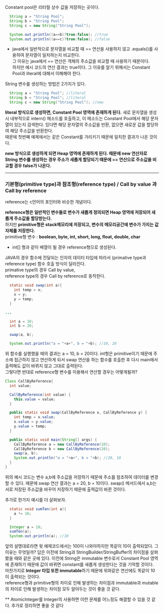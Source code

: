 Constant pool은 리터럴 상수 값을 저장하는 곳이다.

``` java
  String a = "String Pool";
  String b = "String Pool";
  String c = new String("String Pool");

  System.out.println((a==b)?true:false); //true
  System.out.println((a==c)?true:false); //false
```

-   java에서 일반적으로 문자열을 비교할 때 == 연산을 사용하지 않고 .equals()를 사용하여 문자열이 일치하는지 비교한다.  
    그 이유는 java에서 == 연산은 객체의 주소값을 비교할 때 사용하기 때문이다.  
    하지만 예시 코드의 연산 결과는 true이다. 그 이유를 알기 위해서는 Constant Pool과 literal에 대해서 이해해야 한다.

String 변수를 생성하는 방법은 2가지가 있다.

``` java
  String a = "String Pool"; //literal
  String b = "String Pool"; //literal
  String c = new String("String Pool"); //new
```

**literal 방식으로 생성하면, Constant Pool 영역에 존재하게 된다.** 새로 문자열을 생성 시 내부적으로 intern() 메소드를 호출하고, 이 메소드는 Constant Pool에서 해당 문자열이 있는지 검색한다. 있다면 해당 문자열의 주소값을 반환, 없으면 새로운 값을 할당하여 해당 주소값을 반환한다.  
때문에 첫번째 예제에서는 같은 Constant를 가리키기 때문에 일치한 결과가 나온 것이다.

**new 방식으로 생성하게 되면 Heap 영역에 존재하게 된다. 때문에 new 연산자로 String 변수를 생성하는 경우 주소가 새롭게 할당되기 때문에 == 연산으로 주소값을 비교할 경우 false가 나온다.**

---

### 기본형(primitive type)과 참조형(reference type) / Call by value 과 Call by reference

reference는 c언어의 포인터와 비슷한 개념이다.

**reference형은 일반적인 변수들로 변수가 새롭게 정의되면 Heap 영역에 저장되어 새롭게 주소값을 할당받는다.**  
하지만 **primitive형은 stack메모리에 저장되고, 변수의 메모리공간에 변수가 가지는 값 자체를 저장한다.**  
primitive형 변수 : **boolean, byte, int, short, long, float, double, char**

-   int\[\] 형과 같이 배열이 될 경우 reference형으로 생성된다.

JAVA의 경우 함수에 전달되는 인자의 데이터 타입에 따라서 (primative type과 reference type) 함수 호출 방식이 달라진다.  
primative type의 경우 Call by value,  
reference type의 경우 Call by reference로 동작한다.

``` java
  static void swap(int a){
    int temp = x;
    x = y;
    y = temp;
  }

...

  int a = 10;
  int b = 20;

  swap(a, b);

  System.out.println("a = "+a+", b = "+b); //10, 20
```

위 함수를 실행했을 때의 결과는 a = 10, b = 20이다. int형은 primitive이기 때문에 주소에 접근하지 않고 연산하게 되서 swap 연산을 하는 함수를 호출한 후 다시 main에서 출력해도 값이 바뀌지 않고 그대로 출력된다.  
그렇다면 반대로 reference형 변수를 이용해서 연산할 경우는 어떻게될까?

``` java
Class CallByReference{
  int value;

  CallByReference(int value) {
    this.value = value;
  }

  public static void swap(CallByReference x, CallByReference y) {
    int temp = x.value;
    x.value = y.value;
    y.value = temp;
  }

  public static void main(String[] args) {
    CallByReference a = new CallByReference(10);
    CallByReference b = new CallByReference(20);
    swap(a, b);
    System.out.println("a = "+a+", b = "+b); //20, 10
  }
}
```

위의 예시 코드는 변수 a,b에 주소값을 저장하기 때문에 주소를 참조하여 데이터를 변경할 수 있다. 때문에 swap 연산 결과는 a = 20, b = 10이다. swap() 메서드에서 a,b는 서로 저장된 주소값을 바꾸어 저장하기 때문에 출력값이 바뀐 것이다.

추가로 한가지 예시를 더 살펴보자.

``` java
  static void sumTen(int a){
    a *= 10;
  }

  Integer a = 10;
  sumTen(a);
  System.out.println(a); //10
```

앞의 설명대로라면 윗 예제코드에서는 100이 나와야하지만 똑같이 10이 출력되었다. 그 이유는 무엇일까? 답은 이전에 String과 StringBuilder/StringBuffer의 차이점을 살펴봤을 때와 같은 곳에 있다. 이전에 String은 immutable 변수로서 Constant Pool 영역에 존재하기 때문에 값이 바뀌면 constant를 새롭게 생성한다는 것을 기억할 것이다. 마찬가지로 **Integer 타입 또한 immutable**하기 때문에 위와같은 연산에도 똑같이 10이 출력되는 것이다.  
reference형과 primitive형의 차이로 인해 발생하는 차이점과 immutable과 mutable의 차이로 인해 발생하는 차이점 모두 알아두는 것이 좋을 것 같다.

** AtomicInteger를 Integer의 사용하면 이런 문제를 어느정도 해결할 수 있을 것 같다. 추가로 정리하면 좋을 것 같다
